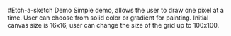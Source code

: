 #Etch-a-sketch Demo
Simple demo, allows the user to draw one pixel at a time.
User can choose from solid color or gradient for painting.
Initial canvas size is 16x16, user can change the size of the grid up to 100x100.
